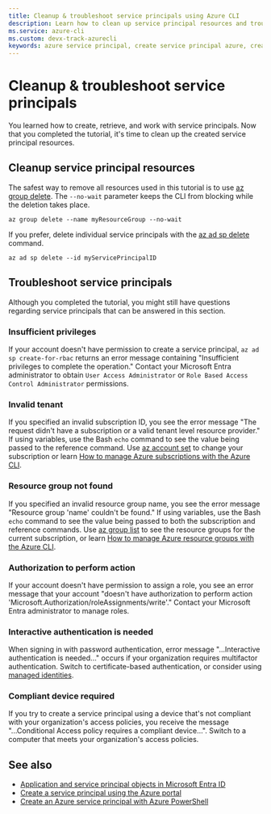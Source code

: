 ```yaml
---
title: Cleanup & troubleshoot service principals using Azure CLI
description: Learn how to clean up service principal resources and troubleshoot common Azure CLI errors, including permission, tenant, and authentication issues.
ms.service: azure-cli
ms.custom: devx-track-azurecli
keywords: azure service principal, create service principal azure, create service principal azure cli
---
```


# Cleanup & troubleshoot service principals

You learned how to create, retrieve, and work with service principals. Now that you completed the
tutorial, it's time to clean up the created service principal resources.

## Cleanup service principal resources

The safest way to remove all resources used in this tutorial is to use [az group delete][08]. The
`--no-wait` parameter keeps the CLI from blocking while the deletion takes place.

```azurecli-interactive
az group delete --name myResourceGroup --no-wait
```

If you prefer, delete individual service principals with the [az ad sp delete][07] command.

```azurecli-interactive
az ad sp delete --id myServicePrincipalID
```

## Troubleshoot service principals

Although you completed the tutorial, you might still have questions regarding service principals
that can be answered in this section.

### Insufficient privileges

If your account doesn't have permission to create a service principal, `az ad sp create-for-rbac`
returns an error message containing "Insufficient privileges to complete the operation." Contact
your Microsoft Entra administrator to obtain `User Access Administrator` or
`Role Based Access Control Administrator` permissions.

### Invalid tenant

If you specified an invalid subscription ID, you see the error message "The request didn't have a
subscription or a valid tenant level resource provider." If using variables, use the Bash `echo`
command to see the value being passed to the reference command. Use [az account set][06] to change
your subscription or learn [How to manage Azure subscriptions with the Azure CLI][02].

### Resource group not found

If you specified an invalid resource group name, you see the error message "Resource group 'name'
couldn't be found." If using variables, use the Bash `echo` command to see the value being passed to
both the subscription and reference commands. Use [az group list][09] to see the resource groups for
the current subscription, or learn [How to manage Azure resource groups with the Azure CLI][01].

### Authorization to perform action

If your account doesn't have permission to assign a role, you see an error message that your account
"doesn't have authorization to perform action 'Microsoft.Authorization/roleAssignments/write'."
Contact your Microsoft Entra administrator to manage roles.

### Interactive authentication is needed

When signing in with password authentication, error message "...Interactive authentication is
needed..." occurs if your organization requires multifactor authentication. Switch to
certificate-based authentication, or consider using [managed identities][05].

### Compliant device required

If you try to create a service principal using a device that's not compliant with your
organization's access policies, you receive the message "...Conditional Access policy requires a
compliant device...". Switch to a computer that meets your organization's access policies.

## See also

- [Application and service principal objects in Microsoft Entra ID][03]
- [Create a service principal using the Azure portal][04]
- [Create an Azure service principal with Azure PowerShell][10]

<!-- link references -->

[01]: ./manage-azure-groups-azure-cli.md
[02]: ./manage-azure-subscriptions-azure-cli.md
[03]: /azure/active-directory/develop/app-objects-and-service-principals
[04]: /azure/active-directory/develop/howto-create-service-principal-portal
[05]: /azure/active-directory/managed-identities-azure-resources/overview
[06]: /cli/azure/account#az-account-set
[07]: /cli/azure/ad/sp#az-ad-sp-delete
[08]: /cli/azure/group#az-group-delete
[09]: /cli/azure/group#az-group-list
[10]: /powershell/azure/create-azure-service-principal-azureps
